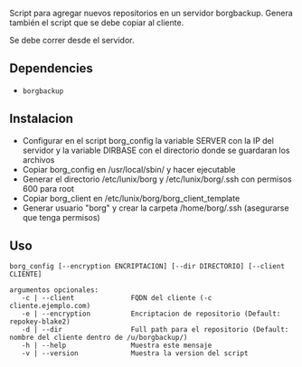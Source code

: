 Script para agregar nuevos repositorios en un servidor borgbackup. Genera también el script que se debe copiar al cliente.

Se debe correr desde el servidor.

## Dependencies
- ```borgbackup```

## Instalacion
- Configurar en el script borg_config la variable SERVER con la IP del servidor y la variable DIRBASE con el directorio donde se guardaran los archivos
- Copiar borg_config en /usr/local/sbin/ y hacer ejecutable
- Generar el directorio /etc/lunix/borg y /etc/lunix/borg/.ssh con permisos 600 para root
- Copiar borg_client en /etc/lunix/borg/borg_client_template
- Generar usuario "borg" y crear la carpeta /home/borg/.ssh (asegurarse que tenga permisos)

## Uso
```
borg_config [--encryption ENCRIPTACION] [--dir DIRECTORIO] [--client CLIENTE]

argumentos opcionales:
   -c | --client              FQDN del cliente (-c cliente.ejemplo.com)
   -e | --encryption          Encriptacion de repositorio (Default: repokey-blake2)
   -d | --dir                 Full path para el repositorio (Default: nombre del cliente dentro de /u/borgbackup/)
   -h | --help                Muestra este mensaje
   -v | --version             Muestra la version del script
```
